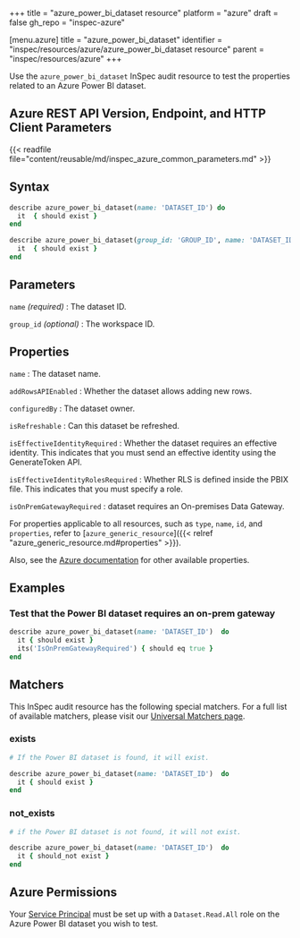 +++
title = "azure_power_bi_dataset resource"
platform = "azure"
draft = false
gh_repo = "inspec-azure"

[menu.azure]
title = "azure_power_bi_dataset"
identifier = "inspec/resources/azure/azure_power_bi_dataset resource"
parent = "inspec/resources/azure"
+++

Use the `azure_power_bi_dataset` InSpec audit resource to test the properties related to an Azure Power BI dataset.

## Azure REST API Version, Endpoint, and HTTP Client Parameters

{{< readfile file="content/reusable/md/inspec_azure_common_parameters.md" >}}

## Syntax

```ruby
describe azure_power_bi_dataset(name: 'DATASET_ID') do
  it  { should exist }
end
```

```ruby
describe azure_power_bi_dataset(group_id: 'GROUP_ID', name: 'DATASET_ID')  do
  it  { should exist }
end
```

## Parameters

`name` _(required)_
: The dataset ID.

`group_id` _(optional)_
: The workspace ID.

## Properties

`name`
: The dataset name.

`addRowsAPIEnabled`
: Whether the dataset allows adding new rows.

`configuredBy`
: The dataset owner.

`isRefreshable`
: Can this dataset be refreshed.

`isEffectiveIdentityRequired`
: Whether the dataset requires an effective identity. This indicates that you must send an effective identity using the GenerateToken API.

`isEffectiveIdentityRolesRequired`
: Whether RLS is defined inside the PBIX file. This indicates that you must specify a role.

`isOnPremGatewayRequired`
: dataset requires an On-premises Data Gateway.

For properties applicable to all resources, such as `type`, `name`, `id`, and `properties`, refer to [`azure_generic_resource`]({{< relref "azure_generic_resource.md#properties" >}}).

Also, see the [Azure documentation](https://docs.microsoft.com/en-us/rest/api/power-bi/datasets/get-dataset) for other available properties.

## Examples

### Test that the Power BI dataset requires an on-prem gateway

```ruby
describe azure_power_bi_dataset(name: 'DATASET_ID')  do
  it { should exist }
  its('IsOnPremGatewayRequired') { should eq true }
end
```

## Matchers

This InSpec audit resource has the following special matchers. For a full list of available matchers, please visit our [Universal Matchers page](/inspec/matchers/).

### exists

```ruby
# If the Power BI dataset is found, it will exist.

describe azure_power_bi_dataset(name: 'DATASET_ID')  do
  it { should exist }
end
```

### not_exists

```ruby
# if the Power BI dataset is not found, it will not exist.

describe azure_power_bi_dataset(name: 'DATASET_ID')  do
  it { should_not exist }
end
```

## Azure Permissions

Your [Service Principal](https://docs.microsoft.com/en-us/azure/azure-resource-manager/resource-group-create-service-principal-portal) must be set up with a `Dataset.Read.All` role on the Azure Power BI dataset you wish to test.
